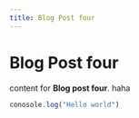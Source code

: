 ```yaml
---
title: Blog Post four
---
```


# Blog Post four

content for **Blog post four**. haha

```js
conosole.log("Hello world")
```
